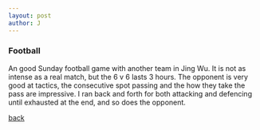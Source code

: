 ```yaml
---
layout: post
author: J
---
```


### Football

An good Sunday football game with another team in Jing Wu. It is not as
intense as a real match, but the 6 v 6 lasts 3 hours. The opponent is very
good at tactics, the consecutive spot passing and the how they take the pass
are impressive. I ran back and forth for both attacking and defencing until
exhausted at the end, and so does the opponent.

[back](https://yifanjiang.github.io/)
